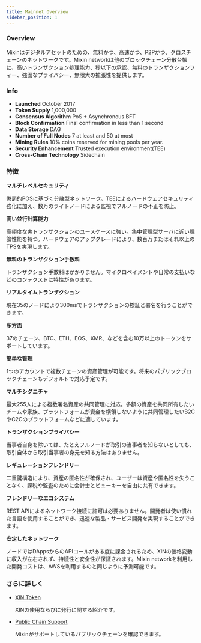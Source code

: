 ```yaml
---
title: Mainnet Overview
sidebar_position: 1
---
```


### Overview
Mixinはデジタルアセットのための、無料かつ、高速かつ、P2Pかつ、クロスチェーンのネットワークです。Mixin networkは他のブロックチェーン分散台帳に、高いトランザクション処理能力、秒以下の承認、無料のトランザクションフィー、強固なプライバシー、無限大の拡張性を提供します。

### Info
- __Launched__ October 2017
- __Token Supply__ 1,000,000
- __Consensus Algorithm__ PoS + Asynchronous BFT
- __Block Confirmation__ Final confirmation in less than 1 second
- __Data Storage__ DAG
- __Number of Full Nodes__ 7 at least and 50 at most
- __Mining Rules__ 10% coins reserved for mining pools per year.
- __Security Enhancement__ Trusted execution environment(TEE)
- __Cross-Chain Technology__ Sidechain

### 特徴
__マルチレベルセキュリティ__

懲罰的POSに基づく分散型ネットワーク。TEEによるハードウェアセキュリティ強化に加え、数万のライトノードによる監視でフルノードの不正を防止。

__高い並行計算能力__

高頻度な実トランザクションのユースケースに強い。集中管理型サーバに近い理論性能を持つ。ハードウェアのアップグレードにより、数百万またはそれ以上のTPSを実現します。

__無料のトランザクション手数料__

トランザクション手数料はかかりません。マイクロペイメントや日常の支払いなどのコンテクストに特性があります。

__リアルタイムトランザクション__

現在35のノードにより300msでトランザクションの検証と署名を行うことができます。

__多方面__

37のチェーン、BTC、ETH、EOS、XMR、などを含む10万以上のトークンをサポートしています。

__簡単な管理__

1つのアカウントで複数チェーンの資産管理が可能です。将来のパブリックブロックチェーンもデフォルトで対応予定です。

__マルチシグニチャ__

最大255人による複数署名資産の共同管理に対応。多額の資産を共同所有したいチームや家族、プラットフォームが資金を横領しないように共同管理したいB2CやC2Cのプラットフォームなどに適しています。

__トランザクションプライバシー__

当事者自身を除いては、たとえフルノードが取引の当事者を知らないとしても、取引自体から取引当事者の身元を知る方法はありません。

__レギュレーションフレンドリー__

二重鍵構造により、資産の匿名性が確保され、ユーザーは資産や匿名性を失うことなく、課税や監査のために会計士とビューキーを自由に共有できます。

__フレンドリーなエコシステム__

REST APIによるネットワーク接続に許可は必要ありません。開発者は使い慣れた言語を使用することができ、迅速な製品・サービス開発を実現することができます。

__安定したネットワーク__

ノードではDAppsからのAPIコールがある度に課金されるため、XINの価格変動に収入が左右されず、持続性と安全性が保証されます。Mixin networkを利用した開発コストは、AWSを利用するのと同じように予測可能です。

### さらに詳しく

- [XIN Token](./concepts/xin)

  XINの使用ならびに発行に関する紹介です。

- [Public Chain Support](./concepts/chain)

  Mixinがサポートしているパブリックチェーンを確認できます。

